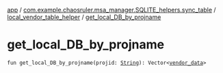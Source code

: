 [app](../../index.md) / [com.example.chaosruler.msa_manager.SQLITE_helpers.sync_table](../index.md) / [local_vendor_table_helper](index.md) / [get_local_DB_by_projname](.)

# get_local_DB_by_projname

`fun get_local_DB_by_projname(projid: `[`String`](https://kotlinlang.org/api/latest/jvm/stdlib/kotlin/-string/index.html)`): Vector<`[`vendor_data`](../../com.example.chaosruler.msa_manager.object_types/vendor_data/index.md)`>`